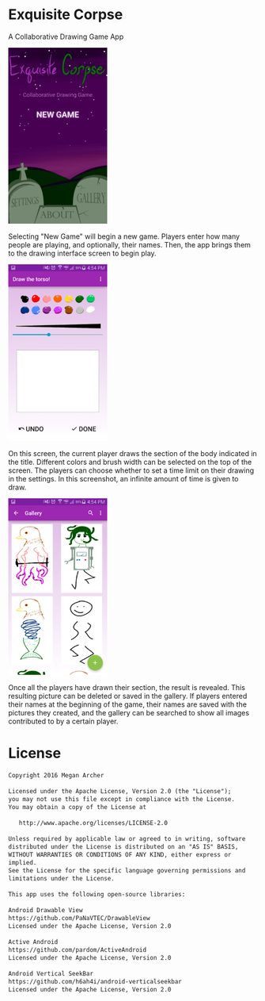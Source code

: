 # Exquisite Corpse
A Collaborative Drawing Game App

<img src="/Screenshots/OpeningScreenShot.png?raw=true" width="200" />

Selecting "New Game" will begin a new game. Players enter how many people are playing, and optionally, their names. Then, the app brings them to the drawing interface screen to begin play.

<img src="/Screenshots/DrawingInterfaceShot.png?raw=true" width="200" />

On this screen, the current player draws the section of the body indicated in the title. Different colors and brush width can be selected on the top of the screen. The players can choose whether to set a time limit on their drawing in the settings. In this screenshot, an infinite amount of time is given to draw.

<img src="/Screenshots/GalleryShot.png?raw=true" width="200" />

Once all the players have drawn their section, the result is revealed. This resulting picture can be deleted or saved in the gallery. If players entered their names at the beginning of the game, their names are saved with the pictures they created, and the gallery can be searched to show all images contributed to by a certain player.

License
=======

    Copyright 2016 Megan Archer

    Licensed under the Apache License, Version 2.0 (the "License");
    you may not use this file except in compliance with the License.
    You may obtain a copy of the License at

       http://www.apache.org/licenses/LICENSE-2.0

    Unless required by applicable law or agreed to in writing, software
    distributed under the License is distributed on an "AS IS" BASIS,
    WITHOUT WARRANTIES OR CONDITIONS OF ANY KIND, either express or implied.
    See the License for the specific language governing permissions and
    limitations under the License.
    
    This app uses the following open-source libraries:
    
    Android Drawable View
    https://github.com/PaNaVTEC/DrawableView
    Licensed under the Apache License, Version 2.0
    
    Active Android
    https://github.com/pardom/ActiveAndroid
    Licensed under the Apache License, Version 2.0
    
    Android Vertical SeekBar
    https://github.com/h6ah4i/android-verticalseekbar
    Licensed under the Apache License, Version 2.0
